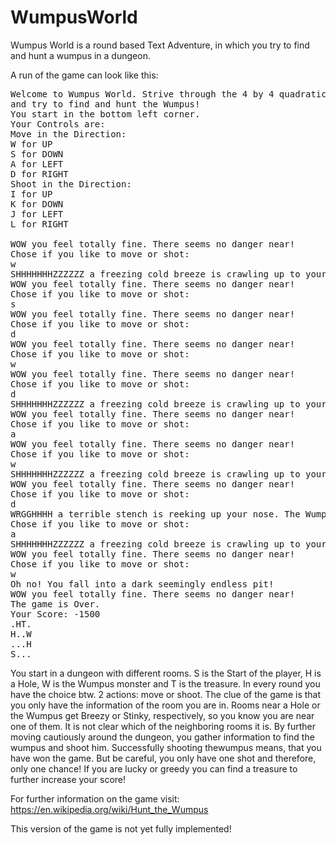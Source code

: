 # WumpusWorld
Wumpus World is a round based Text Adventure, in which you try to find and hunt a wumpus in a dungeon. 

A run of the game can look like this: 
<pre>
Welcome to Wumpus World. Strive through the 4 by 4 quadratic dark dungeon
and try to find and hunt the Wumpus! 
You start in the bottom left corner. 
Your Controls are: 
Move in the Direction: 
W for UP 
S for DOWN 
A for LEFT 
D for RIGHT 
Shoot in the Direction: 
I for UP 
K for DOWN 
J for LEFT 
L for RIGHT 

WOW you feel totally fine. There seems no danger near!
Chose if you like to move or shot: 
w
SHHHHHHHZZZZZZ a freezing cold breeze is crawling up to your bones. A Hole must be near by!
WOW you feel totally fine. There seems no danger near!
Chose if you like to move or shot: 
s
WOW you feel totally fine. There seems no danger near!
Chose if you like to move or shot: 
d
WOW you feel totally fine. There seems no danger near!
Chose if you like to move or shot: 
w
WOW you feel totally fine. There seems no danger near!
Chose if you like to move or shot: 
d
SHHHHHHHZZZZZZ a freezing cold breeze is crawling up to your bones. A Hole must be near by!
WOW you feel totally fine. There seems no danger near!
Chose if you like to move or shot: 
a
WOW you feel totally fine. There seems no danger near!
Chose if you like to move or shot: 
w
SHHHHHHHZZZZZZ a freezing cold breeze is crawling up to your bones. A Hole must be near by!
WOW you feel totally fine. There seems no danger near!
Chose if you like to move or shot: 
d
WRGGHHHH a terrible stench is reeking up your nose. The Wumpus must be near by!
Chose if you like to move or shot: 
a
SHHHHHHHZZZZZZ a freezing cold breeze is crawling up to your bones. A Hole must be near by!
WOW you feel totally fine. There seems no danger near!
Chose if you like to move or shot: 
w
Oh no! You fall into a dark seemingly endless pit!
WOW you feel totally fine. There seems no danger near!
The game is Over.
Your Score: -1500
.HT.
H..W
...H
S...
</pre>

You start in a dungeon with different rooms.
S is the Start of the player, H is a Hole, W is the Wumpus monster and T is the treasure.
In every round you have the choice btw. 2 actions: move or shoot. The clue of the game is that you only have the information of the room you are in. Rooms near a Hole or the Wumpus get Breezy or Stinky, respectively, so you know you are near one of them. It is not clear which of the neighboring rooms it is. By further moving cautiously around the dungeon, you gather information to find the wumpus and shoot him. Successfully shooting thewumpus means, that you have won the game. But be careful, you only have one shot and therefore, only one chance! If you are lucky or greedy you can find a treasure to further increase your score!

For further information on the game visit:
<url>
https://en.wikipedia.org/wiki/Hunt_the_Wumpus
</url>

This version of the game is not yet fully implemented!
